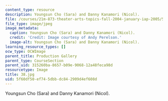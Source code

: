 ```yaml
---
content_type: resource
description: Youngsun Cho (Sara) and Danny Kanamori (Nicol).
file: /courses/21m-873-theater-arts-topics-fall-2004-january-iap-2005/5f60df50ef745dbbdc842909d4ef608d_38.jpg
file_type: image/jpeg
image_metadata:
  caption: Youngsun Cho (Sara) and Danny Kanamori (Nicol).
  credit: 'Credit: Image courtesy of Andy Perelson.'
  image-alt: Youngsun Cho (Sara) and Danny Kanamori (Nicol).
learning_resource_types: []
ocw_type: OCWImage
parent_title: Production Gallery
parent_type: CourseSection
parent_uid: 315260ba-8657-b09e-9068-12a48feca98d
resourcetype: Image
title: 38.jpg
uid: 5f60df50-ef74-5dbb-dc84-2909d4ef608d
---
```

Youngsun Cho (Sara) and Danny Kanamori (Nicol).

